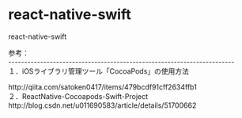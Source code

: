 # react-native-swift

react-native-swift

参考：<br/>
-----------------------------------------------------------------------<br/>
１．iOSライブラリ管理ツール「CocoaPods」の使用方法
<link>http://qiita.com/satoken0417/items/479bcdf91cff2634ffb1</link>
<br/>
２．ReactNative-Cocoapods-Swift-Project 
<link>http://blog.csdn.net/u011690583/article/details/51700662</link>
